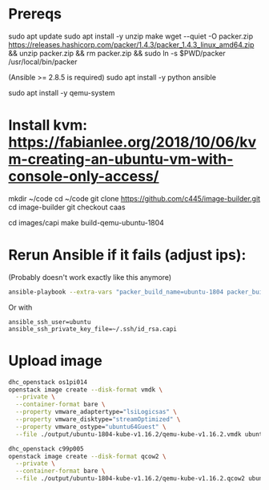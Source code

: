 
# Prereqs

sudo apt update
sudo apt install -y unzip make
wget --quiet -O packer.zip https://releases.hashicorp.com/packer/1.4.3/packer_1.4.3_linux_amd64.zip  &&
    unzip packer.zip &&
    rm packer.zip &&
    sudo ln -s $PWD/packer /usr/local/bin/packer

(Ansible >= 2.8.5 is required)
sudo apt install -y python ansible

sudo apt install -y qemu-system

# Install kvm: https://fabianlee.org/2018/10/06/kvm-creating-an-ubuntu-vm-with-console-only-access/

mkdir ~/code
cd ~/code
git clone https://github.com/c445/image-builder.git
cd image-builder
git checkout caas

cd images/capi
make build-qemu-ubuntu-1804

# Rerun Ansible if it fails (adjust ips):

(Probably doesn't work exactly like this anymore)
````bash
ansible-playbook --extra-vars "packer_build_name=ubuntu-1804 packer_builder_type=vmware-iso -o IdentitiesOnly=yes"  /home/fedora/code/gopath/src/sigs.k8s.io/capi-dev/image-builder/images/capi/ansible/playbook.yml  --extra-vars "packer_http_addr=172.16.38.1:8290" --extra-vars "kubernetes_rpm_repo=https://packages.cloud.google.com/yum/repos/kubernetes-el7-x86_64 kubernetes_rpm_gpg_key='https://packages.cloud.google.com/yum/doc/yum-key.gpg https://packages.cloud.google.com/yum/doc/rpm-package-key.gpg' kubernetes_rpm_gpg_check=True kubernetes_deb_repo='https://apt.kubernetes.io/ kubernetes-xenial' kubernetes_deb_gpg_key=https://packages.cloud.google.com/apt/doc/apt-key.gpg kubernetes_cni_version=0.7.5-00 kubernetes_cni_semver=v0.7.5 kubernetes_cni_source=pkg kubernetes_semver=v1.15.0 kubernetes_source=pkg kubernetes_version=1.15.0-00"  -i "172.16.38.129," -e "ansible_user=ubuntu ansible_ssh_pass=ubuntu" -c paramiko
````

Or with 
````
ansible_ssh_user=ubuntu ansible_ssh_private_key_file=~/.ssh/id_rsa.capi
````

# Upload image

```bash
dhc_openstack os1pi014
openstack image create --disk-format vmdk \
  --private \
  --container-format bare \
  --property vmware_adaptertype="lsiLogicsas" \
  --property vmware_disktype="streamOptimized" \
  --property vmware_ostype="ubuntu64Guest" \
  --file ./output/ubuntu-1804-kube-v1.16.2/qemu-kube-v1.16.2.vmdk ubuntu-1804-kube-v1.16.2

dhc_openstack c99p005
openstack image create --disk-format qcow2 \
  --private \
  --container-format bare \
  --file ./output/ubuntu-1804-kube-v1.16.2/qemu-kube-v1.16.2.qcow2 ubuntu-1804-kube-v1.16.2

```